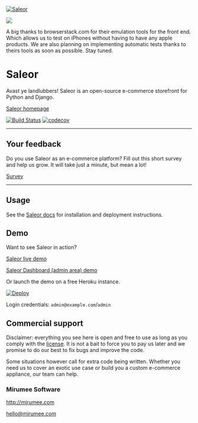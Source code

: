 [![Saleor](http://getsaleor.com/mr-saleor-readme.png)](http://getsaleor.com)


![](https://i2.wp.com/patricealbertus.ch/wp-content/uploads/sites/5/2014/08/browserstack-logo-600x315.png?fit=600%2C315&ssl=1)

A big thanks to browserstack.com for their emulation tools for the front end. Which allows us to test on iPhones without having to have any apple products.
We are also planning on implementing automatic tests thanks to theirs tools as soon as possible. Stay tuned.


Saleor
======

Avast ye landlubbers! Saleor is an open-source e-commerce storefront for Python and Django.

[Saleor homepage](http://getsaleor.com/)

[![Build Status](https://travis-ci.org/NyanKiyoshi/weekly-saleor.svg?branch=week-2)](https://travis-ci.org/NyanKiyoshi/weekly-saleor)
[![codecov](https://codecov.io/gh/NyanKiyoshi/weekly-saleor/branch/week-2/graph/badge.svg)](https://codecov.io/gh/NyanKiyoshi/weekly-saleor)

* * *

Your feedback
-------------

Do you use Saleor as an e-commerce platform?
Fill out this short survey and help us grow. It will take just a minute, but mean a lot!

[Survey](https://mirumee.typeform.com/to/sOIJbJ)

* * *

Usage
-----

See the [Saleor docs](https://saleor.readthedocs.io) for installation and deployment instructions.


Demo
----

Want to see Saleor in action?

[Saleor live demo](http://demo.getsaleor.com/)

[Saleor Dashboard (admin area) demo](http://demo.getsaleor.com/dashboard/)

Or launch the demo on a free Heroku instance.

[![Deploy](https://www.herokucdn.com/deploy/button.png)](https://heroku.com/deploy)

Login credentials: `admin@example.com`/`admin`


Commercial support
------------------

Disclaimer: everything you see here is open and free to use as long as you comply with the [license](LICENSE). It is not a bait to force you to pay us later and we promise to do our best to fix bugs and improve the code.

Some situations however call for extra code being written. Whether you need us to cover an exotic use case or build you a custom e-commerce appliance, our team can help.

### Mirumee Software

http://mirumee.com

hello@mirumee.com
